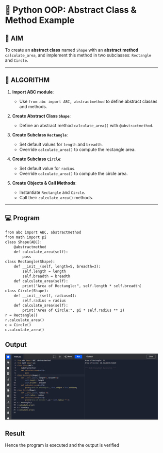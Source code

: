 # 🐍 Python OOP: Abstract Class & Method Example

## 🎯 AIM

To create an **abstract class** named `Shape` with an **abstract method** `calculate_area`, and implement this method in two subclasses: `Rectangle` and `Circle`.

---

## 🧠 ALGORITHM

1. **Import ABC module**:
   - Use `from abc import ABC, abstractmethod` to define abstract classes and methods.

2. **Create Abstract Class `Shape`**:
   - Define an abstract method `calculate_area()` with `@abstractmethod`.

3. **Create Subclass `Rectangle`**:
   - Set default values for `length` and `breadth`.
   - Override `calculate_area()` to compute the rectangle area.

4. **Create Subclass `Circle`**:
   - Set default value for `radius`.
   - Override `calculate_area()` to compute the circle area.

5. **Create Objects & Call Methods**:
   - Instantiate `Rectangle` and `Circle`.
   - Call their `calculate_area()` methods.

---

## 💻 Program
```
from abc import ABC, abstractmethod
from math import pi
class Shape(ABC):
    @abstractmethod
    def calculate_area(self):
        pass
class Rectangle(Shape):
    def __init__(self, length=5, breadth=3):
        self.length = length
        self.breadth = breadth
    def calculate_area(self):
        print("Area of Rectangle:", self.length * self.breadth)
class Circle(Shape):
    def __init__(self, radius=4):
        self.radius = radius
    def calculate_area(self):
        print("Area of Circle:", pi * self.radius ** 2)
r = Rectangle()
r.calculate_area()
c = Circle()
c.calculate_area()
```
## Output
![alt text](m61.png)
## Result
Hence the program is executed and the output is verified